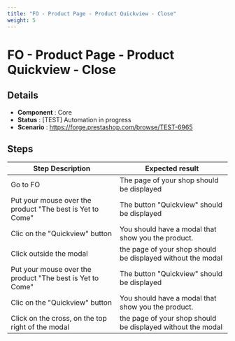 ```yaml
---
title: "FO - Product Page - Product Quickview - Close"
weight: 5
---
```


# FO - Product Page - Product Quickview - Close
## Details
* **Component** : Core
* **Status** : [TEST] Automation in progress
* **Scenario** : https://forge.prestashop.com/browse/TEST-6965

## Steps
| Step Description | Expected result |
| ----- | ----- |
| Go to FO | The page of your shop should be displayed |
| Put your mouse over the product "The best is Yet to Come" | The button "Quickview" should be displayed |
| Clic on the "Quickview" button | You should have a modal that show you the product. |
| Click outside the modal | the page of your shop should be displayed without the modal |
| Put your mouse over the product "The best is Yet to Come" | The button "Quickview" should be displayed |
| Clic on the "Quickview" button | You should have a modal that show you the product. |
| Click on the cross, on the top right of the modal | the page of your shop should be displayed without the modal |
